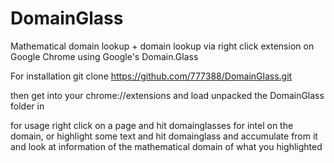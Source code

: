 # DomainGlass
Mathematical domain lookup + domain lookup via right click extension on Google Chrome using Google's Domain.Glass 

For installation git clone https://github.com/777388/DomainGlass.git

then get into your chrome://extensions and load unpacked the DomainGlass folder in

for usage right click on a page and hit domainglasses for intel on the domain, or highlight some text and hit domainglass and accumulate from it and look at information of the mathematical domain of what you highlighted
